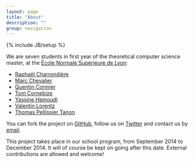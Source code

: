 ```yaml
---
layout: page
title: "About"
description: ""
group: navigation
---
```

{% include JB/setup %}

We are seven students in first year of the theoretical computer science master, 
at the [École Normale Supérieure de Lyon](http://www.ens-lyon.fr/DI/):

* [Raphaël Charrondière](https://github.com/rcharron)
* [Marc Chevalier](https://github.com/s-i-newton)
* [Quentin Cormier](https://github.com/robocop)
* [Tom Cornebize](http://perso.ens-lyon.fr/tom.cornebize/)
* [Yassine Hamoudi](http://perso.ens-lyon.fr/yassine.hamoudi/)
* [Valentin Lorentz](https://github.com/ProgVal)
* [Thomas Pellissier Tanon](https://github.com/Tpt)

You can fork the project on [GitHub](https://github.com/ProjetPP/), follow us on [Twitter](https://twitter.com/ProjetPP) and contact us by <a href="mailto:askplatyp.us">email</a>.

This project takes place in our school program, from September 2014 to December 2014.
It will of course be kept on going after this date.
External contributions are allowed and welcome!
